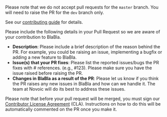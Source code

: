 Please note that we do not accept pull requests for the `master` branch. 
You will need to raise the PR for the `dev` branch only.

See our [contributing guide](https://github.com/novoic/blabla/blob/master/CONTRIBUTING.md) for details.

Please include the following details in your Pull Request so we are aware of your contribution to BlaBla.

- **Description**: Please include a brief description of the reason behind the PR. For example, you could be raising an issue, implementing a bugfix or adding a new feature to BlaBla.
- **Issue(s) that your PR fixes**: Please list the reported issues/bugs the PR fixes with # references. (e.g., #123). Please make sure you have the issue raised before raising the PR.
- **Changes in BlaBla as a result of the PR**: Please let us know if you think the PR raises any new issues in BlaBla and how can we handle it. The team at Novoic will do its best to address these issues.

Please note that before your pull request will be merged, you must sign our [Contributor License Agreement](https://gist.github.com/jackanth/e707f8c0dbe7f1768b4e8c6d28d04170) (CLA). Instructions on how to do this will be automatically commented on the PR once you make it.

